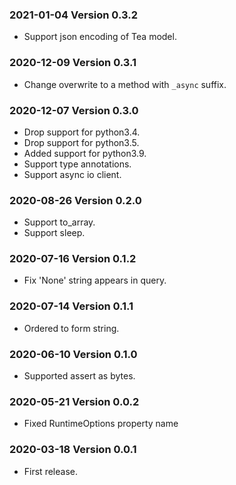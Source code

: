 ### 2021-01-04 Version 0.3.2
* Support json encoding of Tea model.

### 2020-12-09 Version 0.3.1
* Change overwrite to a method with `_async` suffix.

### 2020-12-07 Version 0.3.0
* Drop support for python3.4.
* Drop support for python3.5.
* Added support for python3.9.
* Support type annotations.
* Support async io client.

### 2020-08-26 Version 0.2.0
* Support to_array.
* Support sleep.

### 2020-07-16 Version 0.1.2

* Fix 'None' string appears in query.

### 2020-07-14 Version 0.1.1

* Ordered to form string.

### 2020-06-10 Version 0.1.0
* Supported assert as bytes.

### 2020-05-21 Version 0.0.2
* Fixed RuntimeOptions property name

### 2020-03-18 Version 0.0.1
* First release.